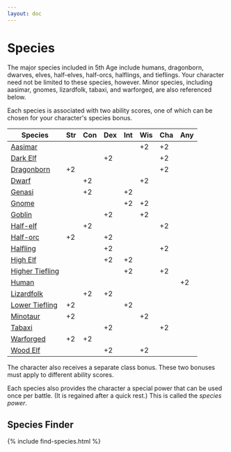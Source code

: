 ```yaml
---
layout: doc
---
```

# Species

The major species included in 5th Age include humans, dragonborn, dwarves, elves, half-elves, half-orcs, halflings, and tieflings. Your character need not be limited to these species, however. Minor species, including aasimar, gnomes, lizardfolk, tabaxi, and warforged, are also referenced below.

Each species is associated with two ability scores, one of which can be chosen for your character's species bonus.

| **Species** | **Str** | **Con** | **Dex** | **Int** | **Wis** | **Cha** | **Any** |
| --- | --- | --- | --- | --- | --- | --- | --- |
| [Aasimar](./Aasimar.md) | | | | | +2 | +2 | |
| [Dark Elf](./Elf.md#dark-elf) | | | +2 | | | +2 | |
| [Dragonborn](./Dragonborn.md) | +2 | | | | | +2 | |
| [Dwarf](./Dwarf.md) | | +2 | | | +2 | | |
| [Genasi](./Genasi.md) | | +2 | | +2 | | |
| [Gnome](./Gnome.md) | | | | +2 | +2 | | |
| [Goblin](./Goblin.md) | | | +2 | | +2 | |
| [Half-elf](./Half-Elf.md) | | +2 | | | | +2 | |
| [Half-orc](./Half-Orc.md) | +2 | | +2 | | | | |
| [Halfling](./Halfling.md) | | | +2 | | | +2 | |
| [High Elf](./Elf.md#high-elf) | | | +2 | +2 | | | |
| [Higher Tiefling](./Tiefling.md#higher-tiefling) | | | | +2 | | +2 | |
| [Human](./Human.md) | | | | | | | +2 |
| [Lizardfolk](./Lizardfolk.md) | | +2 | +2 | | | | |
| [Lower Tiefling](./Tiefling.md#lower-tiefling) | +2 | | | +2 | | | |
| [Minotaur](./Minotaur.md) |+2  | | | | +2 | |
| [Tabaxi](./Tabaxi.md) | | | +2 | | | +2 |
| [Warforged](./Warforged.md) | +2 | +2 | | | | | |
| [Wood Elf](./Elf.md#wood-elf) | | | +2 | | +2 | | |

The character also receives a separate class bonus. These two bonuses must apply to different ability scores.

Each species also provides the character a special power that can be used once per battle. (It is regained after a quick rest.) This is called the _species power_.

## Species Finder

{% include find-species.html %}
